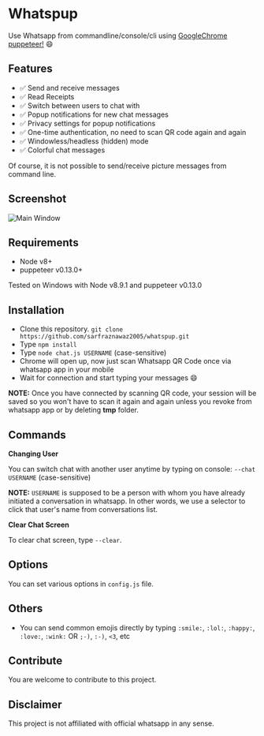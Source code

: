 # Whatspup
Use Whatsapp from commandline/console/cli using [GoogleChrome puppeteer!](https://github.com/GoogleChrome/puppeteer) :smile:

## Features ##

- :white_check_mark: Send and receive messages
- :white_check_mark: Read Receipts
- :white_check_mark: Switch between users to chat with
- :white_check_mark: Popup notifications for new chat messages
- :white_check_mark: Privacy settings for popup notifications
- :white_check_mark: One-time authentication, no need to scan QR code again and again
- :white_check_mark: Windowless/headless (hidden) mode
- :white_check_mark: Colorful chat messages

Of course, it is not possible to send/receive picture messages from command line.

## Screenshot ##

![Main Window](https://raw.githubusercontent.com/sarfraznawaz2005/whatspup/master/screenshot.jpg)

## Requirements ##

- Node v8+
- puppeteer v0.13.0+

Tested on Windows with Node v8.9.1 and puppeteer v0.13.0

## Installation ##

- Clone this repository. `git clone https://github.com/sarfraznawaz2005/whatspup.git`
- Type `npm install`
- Type `node chat.js USERNAME` (case-sensitive)
- Chrome will open up, now just scan Whatsapp QR Code once via whatsapp app in your mobile
- Wait for connection and start typing your messages :smile:


**NOTE:** Once you have connected by scanning QR code, your session will be saved so you won't have to scan it again and again unless you revoke from whatsapp app or by deleting **tmp** folder. 

## Commands ##

**Changing User**

You can switch chat with another user anytime by typing on console:
`--chat USERNAME` (case-sensitive)

**NOTE:** `USERNAME` is supposed to be a person with whom you have already initiated a conversation in whatsapp. In other words, we use a selector to click that user's name from conversations list.

**Clear Chat Screen**

To clear chat screen, type `--clear`.

## Options ##

You can set various options in `config.js` file.

## Others ##

 - You can send common emojis directly by typing `:smile:`, `:lol:`, `:happy:`, `:love:`, `:wink:` OR `;-)`, `:-)`, `<3`, etc

## Contribute ##

You are welcome to contribute to this project.

## Disclaimer ##

This project is not affiliated with official whatsapp in any sense.
